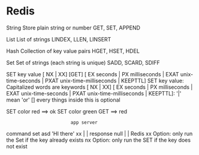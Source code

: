 # Redis

String
Store plain string or number
GET, SET, APPEND

List
List of strings
LINDEX, LLEN, LINSERT

Hash
Collection of key value pairs
HGET, HSET, HDEL

Set
Set of strings (each string is unique)
SADD, SCARD, SDIFF

SET key value [ NX | XX] [GET] [ EX seconds | PX milliseconds | EXAT unix-time-seconds | PXAT unix-time-milliseconds | KEEPTTL]
SET key value: Capitalized words are keywords
[ NX | XX] [ EX seconds | PX milliseconds | EXAT unix-time-seconds | PXAT unix-time-milliseconds | KEEPTTL]: '|' mean 'or'
[] every things inside this is optional

SET color red ==> ok
SET color green GET ==> red

                            app server

command set asd 'HI there' xx | | response null
| |
Redis
xx Option: only run the Set if the key already exists
nx Option: only run the SET if the key does not exist
